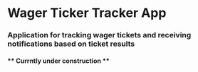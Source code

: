# Wager Ticker Tracker App

### Application for tracking wager tickets and receiving notifications based on ticket results

#### ** Currntly under construction **
